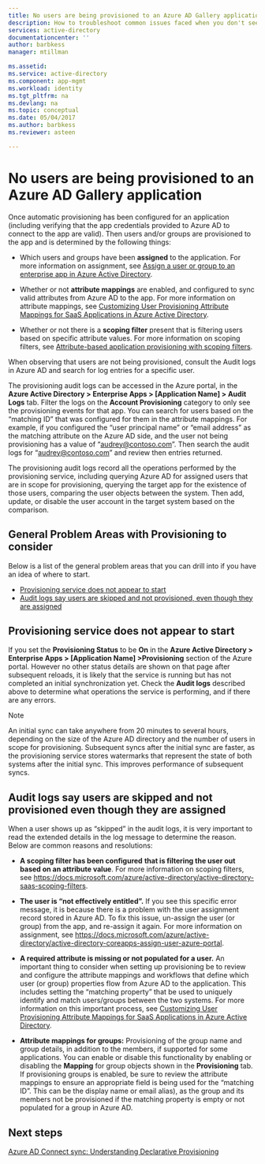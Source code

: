 ```yaml
---
title: No users are being provisioned to an Azure AD Gallery application | Microsoft Docs
description: How to troubleshoot common issues faced when you don't see users appearing in an an Azure AD Gallery Application you have configured for user provisioning with Azure AD
services: active-directory
documentationcenter: ''
author: barbkess
manager: mtillman

ms.assetid: 
ms.service: active-directory
ms.component: app-mgmt
ms.workload: identity
ms.tgt_pltfrm: na
ms.devlang: na
ms.topic: conceptual
ms.date: 05/04/2017
ms.author: barbkess
ms.reviewer: asteen

---
```



# No users are being provisioned to an Azure AD Gallery application

Once automatic provisioning has been configured for an application (including verifying that the app credentials provided to Azure AD to connect to the app are valid). Then users and/or groups are provisioned to the app and is determined by the following things:

-   Which users and groups have been **assigned** to the application. For more information on assignment, see [Assign a user or group to an enterprise app in Azure Active Directory](https://docs.microsoft.com/azure/active-directory/active-directory-coreapps-assign-user-azure-portal).

-   Whether or not **attribute mappings** are enabled, and configured to sync valid attributes from Azure AD to the app. For more information on attribute mappings, see [Customizing User Provisioning Attribute Mappings for SaaS Applications in Azure Active Directory](https://docs.microsoft.com/azure/active-directory/active-directory-saas-customizing-attribute-mappings).

-   Whether or not there is a **scoping filter** present that is filtering users based on specific attribute values. For more information on scoping filters, see [Attribute-based application provisioning with scoping filters](https://docs.microsoft.com/azure/active-directory/active-directory-saas-scoping-filters).

When observing that users are not being provisioned, consult the Audit logs in Azure AD and search for log entries for a specific user.

The provisioning audit logs can be accessed in the Azure portal, in the **Azure Active Directory &gt; Enterprise Apps &gt; \[Application Name\] &gt; Audit Logs** tab. Filter the logs on the **Account Provisioning** category to only see the provisioning events for that app. You can search for users based on the “matching ID” that was configured for them in the attribute mappings. For example, if you configured the “user principal name” or “email address” as the matching attribute on the Azure AD side, and the user not being provisioning has a value of “audrey@contoso.com”. Then search the audit logs for “audrey@contoso.com” and review then entries returned.

The provisioning audit logs record all the operations performed by the provisioning service, including querying Azure AD for assigned users that are in scope for provisioning, querying the target app for the existence of those users, comparing the user objects between the system. Then add, update, or disable the user account in the target system based on the comparison.

## General Problem Areas with Provisioning to consider

Below is a list of the general problem areas that you can drill into if you have an idea of where to start.

* [Provisioning service does not appear to start](#provisioning-service-does-not-appear-to-start)
* [Audit logs say users are skipped and not provisioned, even though they are assigned](#audit-logs-say-users-are-skipped-and-not-provisioned-even-though-they-are-assigned)

## Provisioning service does not appear to start

If you set the **Provisioning Status** to be **On** in the **Azure Active Directory &gt; Enterprise Apps &gt; \[Application Name\] &gt;Provisioning** section of the Azure portal. However no other status details are shown on that page after subsequent reloads, it is likely that the service is running but has not completed an initial synchronization yet. Check the **Audit logs** described above to determine what operations the service is performing, and if there are any errors.

>[!NOTE]
>An initial sync can take anywhere from 20 minutes to several hours, depending on the size of the Azure AD directory and the number of users in scope for provisioning. Subsequent syncs after the initial sync are faster, as the provisioning service stores watermarks that represent the state of both systems after the initial sync. This improves performance of subsequent syncs.
>
>

## Audit logs say users are skipped and not provisioned even though they are assigned

When a user shows up as “skipped” in the audit logs, it is very important to read the extended details in the log message to determine the reason. Below are common reasons and resolutions:

-   **A scoping filter has been configured** **that is filtering the user out based on an attribute value**. For more information on scoping filters, see <https://docs.microsoft.com/azure/active-directory/active-directory-saas-scoping-filters>.

-   **The user is “not effectively entitled”.** If you see this specific error message, it is because there is a problem with the user assignment record stored in Azure AD. To fix this issue, un-assign the user (or group) from the app, and re-assign it again. For more information on assignment, see  <https://docs.microsoft.com/azure/active-directory/active-directory-coreapps-assign-user-azure-portal>.

-   **A required attribute is missing or not populated for a user.** An important thing to consider when setting up provisioning be to review and configure the attribute mappings and workflows that define which user (or group) properties flow from Azure AD to the application. This includes setting the “matching property” that be used to uniquely identify and match users/groups between the two systems. For more information on this important process, see [Customizing User Provisioning Attribute Mappings for SaaS Applications in Azure Active Directory](https://docs.microsoft.com/azure/active-directory/active-directory-saas-customizing-attribute-mappings).

  * **Attribute mappings for groups:** Provisioning of the group name and group details, in addition to the members, if supported for some applications. You can enable or disable this functionality by enabling or disabling the **Mapping** for group objects shown in the **Provisioning** tab. If provisioning groups is enabled, be sure to review the attribute mappings to ensure an appropriate field is being used for the “matching ID”. This can be the display name or email alias), as the group and its members not be provisioned if the matching property is empty or not populated for a group in Azure AD.

## Next steps
[Azure AD Connect sync: Understanding Declarative Provisioning](../connect/active-directory-aadconnectsync-understanding-declarative-provisioning.md)

